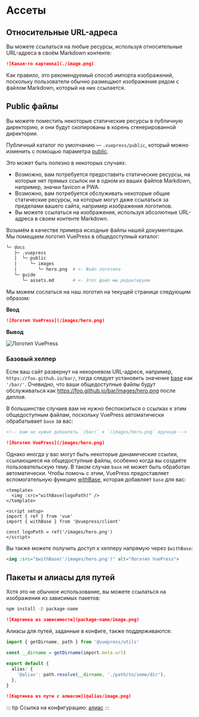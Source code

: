 # Ассеты

## Относительные URL-адреса

Вы можете ссылаться на любые ресурсы, используя относительные URL-адреса в своём Markdown контенте:

```md
![Какая-то картинка](./image.png)
```

Как правило, это рекомендуемый способ импорта изображений, поскольку пользователи обычно размещают изображения рядом с файлом Markdown, который на них ссылается.

## Public файлы

Вы можете поместить некоторые статические ресурсы в публичную директорию, и они будут скопированы в корень сгенерированной директории.

Публичный каталог по умолчанию — `.vuepress/public`, который можно изменить с помощью параметра [public](../reference/config.md#public).

Это может быть полезно в некоторых случаях:

- Возможно, вам потребуется предоставить статические ресурсы, на которые нет прямых ссылок ни в одном из ваших файлов Markdown, например, значки favicon и PWA.
- Возможно, вам потребуется обслуживать некоторые общие статические ресурсы, на которые могут даже ссылаться за пределами вашего сайта, например изображения логотипов.
- Вы можете ссылаться на изображения, используя абсолютные URL-адреса в своем контенте Markdown.

Возьмём в качестве примера исходные файлы нашей документации. Мы помещаем логотип VuePress в общедоступный каталог:

```bash
└─ docs
   ├─ .vuepress
   |  └─ public
   |     └─ images
   |        └─ hero.png  # <- Файл логотипа
   └─ guide
      └─ assets.md       # <- Этот файл мы редактируем
```

Мы можем сослаться на наш логотип на текущей странице следующим образом:

**Ввод**

```md
![Логотип VuePress](/images/hero.png)
```

**Вывод**

![Логотип VuePress](/images/hero.png)

### Базовый хелпер

Если ваш сайт развернут на некорневом URL-адресе, например, `https://foo.github.io/bar/`, тогда следует установить значение [base](../reference/config.md#base) как `'/bar/'`. Очевидно, что ваши общедоступные файлы будут обслуживаться как https://foo.github.io/bar/images/hero.png после деплоя.

В большинстве случаев вам не нужно беспокоиться о ссылках к этим общедоступным файлам, поскольку VuePress автоматически обрабатывает `base` за вас:

```md
<!-- вам не нужно добавлять `/bar/` к `/images/hero.png` вручную -->

![Логотип VuePress](/images/hero.png)
```

Однако иногда у вас могут быть некоторые динамические ссылки, ссылающиеся на общедоступные файлы, особенно когда вы создаёте пользовательскую тему. В таком случае `base` не может быть обработан автоматически. Чтобы помочь с этим, VuePress предоставляет вспомогательную функцию [withBase](../reference/client-api.md#withbase), которая добавляет `base` для вас:

```vue
<template>
  <img :src="withBase(logoPath)" />
</template>

<script setup>
import { ref } from 'vue'
import { withBase } from '@vuepress/client'

const logoPath = ref('/images/hero.png')
</script>
```

Вы также можете получить доступ к хелперу напрямую через `$withBase`:

```md
<img :src="$withBase('/images/hero.png')" alt="Логотип VuePress">
```

## Пакеты и алиасы для путей

Хотя это не обычное использование, вы можете ссылаться на изображения из зависимых пакетов:

```bash
npm install -D package-name
```

```md
![Картинка из зависимости](package-name/image.png)
```

Алиасы для путей, заданные в конфиге, также поддерживаются:

```ts
import { getDirname, path } from '@vuepress/utils'

const __dirname = getDirname(import.meta.url)

export default {
  alias: {
    '@alias': path.resolve(__dirname, './path/to/some/dir'),
  },
}
```

```md
![Картинка из пути с алиасом](@alias/image.png)
```

::: tip
Ссылка на конфигурацию: [алиас](../reference/plugin-api.md#alias)
:::
